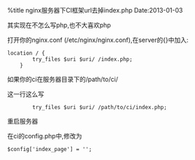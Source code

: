%title nginx服务器下CI框架url去掉index.php
Date:2013-01-03

其实现在不怎么写php,也不大喜欢php

打开你的nginx.conf (/etc/nginx/nginx.conf),在server的{}中加入:

```
location / {
        try_files $uri $uri/ /index.php;
    }
```

如果你的ci在服务器目录下的/path/to/ci/

这一行这么写

```
        try_files $uri $uri/ /path/to/ci/index.php;
```

重启服务器

在ci的config.php中,修改为

```
$config['index_page'] = '';
```
